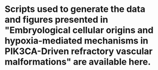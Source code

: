 # Scripts used to generate the data and figures presented in "Embryological cellular origins and hypoxia-mediated mechanisms in PIK3CA-Driven refractory vascular malformations" are available here.

